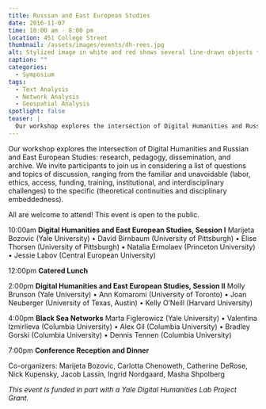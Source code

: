 ```yaml
---
title: Russian and East European Studies
date: 2016-11-07
time: 10:00 am - 8:00 pm
location: 451 College Street
thumbnail: /assets/images/events/dh-rees.jpg
alt: Stylized image in white and red shows several line-drawn objects that resemble government street signs. Below that is a black-and-white photograph of a man dressed in a white turtleneck staring directly past the photographer
caption: ""
categories:
  - Symposium
tags:
  - Text Analysis
  - Network Analysis
  - Geospatial Analysis
spotlight: false
teaser: |
  Our workshop explores the intersection of Digital Humanities and Russian and East European Studies: research, pedagogy, dissemination, and archive.
---
```

Our workshop explores the intersection of Digital Humanities and Russian and East European Studies: research, pedagogy, dissemination, and archive. We invite participants to join us in considering a list of questions and topics of discussion, ranging from the familiar and unavoidable (labor, ethics, access, funding, training, institutional, and interdisciplinary challenges) to the specific (theoretical continuities and disciplinary embeddedness).

All are welcome to attend! This event is open to the public.

10:00am
**Digital Humanities and East European Studies, Session I**
Marijeta Bozovic (Yale University) • David Birnbaum (University of Pittsburgh) • Elise Thorsen (University of Pittsburgh) • Natalia Ermolaev (Princeton University) • Jessie Labov (Central European University)

12:00pm
**Catered Lunch**

2:00pm
**Digital Humanities and East European Studies, Session II**
Molly Brunson (Yale University) • Ann Komaromi (University of Toronto) •
Joan Neuberger (University of Texas, Austin) • Kelly O’Neill (Harvard University)

4:00pm
**Black Sea Networks**
Marta Figlerowicz (Yale University) • Valentina Izmirlieva (Columbia University)
• Alex Gil (Columbia University) • Bradley Gorski (Columbia University) • Dennis Tennen (Columbia University)

7:00pm
**Conference Reception and Dinner**

Co-organizers: Marijeta Bozovic, Carlotta Chenoweth, Catherine DeRose, Nick Kupensky, Jacob Lassin, Ingrid Nordgaard, Masha Shpolberg

*This event is funded in part with a Yale Digital Humanities Lab Project Grant.*
